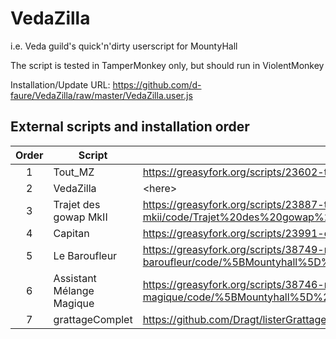 # VedaZilla
i.e. Veda guild's quick'n'dirty userscript for MountyHall

The script is tested in TamperMonkey only, but should run in ViolentMonkey

Installation/Update URL: https://github.com/d-faure/VedaZilla/raw/master/VedaZilla.user.js

## External scripts and installation order

| Order | Script | Url |
| :---: | --- | --- |
| 1 | Tout_MZ | https://greasyfork.org/scripts/23602-tout-mz/code/Tout_MZ.user.js |
| 2 | VedaZilla | &lt;here&gt; |
| 3 | Trajet des gowap MkII | https://greasyfork.org/scripts/23887-trajet-des-gowap-mkii/code/Trajet%20des%20gowap%20MkII.user.js |
| 4 | Capitan | https://greasyfork.org/scripts/23991-capitan/code/Capitan.user.js |
| 5 | Le Baroufleur | https://greasyfork.org/scripts/38749-mountyhall-le-baroufleur/code/%5BMountyhall%5D%20Le%20Baroufleur.user.js |
| 6 | Assistant Mélange Magique | https://greasyfork.org/scripts/38746-mountyhall-assistant-m%C3%A9lange-magique/code/%5BMountyhall%5D%20Assistant%20M%C3%A9lange%20Magique.user.js |
| 7 | grattageComplet | https://github.com/Dragt/listerGrattages/raw/master/grattageComplet.user.js |
